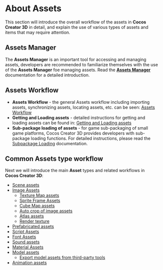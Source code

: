 # About Assets

This section will introduce the overall workflow of the assets in __Cocos Creator 3D__ in detail, and explain the use of various types of assets and items that may require attention.

## Assets Manager

The **Assets Manager** is an important tool for accessing and managing assets, developers are recommended to familiarize themselves with the use of the **Assets Manager** foe managing assets. Read the [**Assets Manager**](../editor/assets/index.md) documentation for a detailed introduction.

## Assets Workflow

- **Assets Workflow** - the general Assets workflow including importing assets, synchronizing assets, locating assets, etc. can be seen: [Assets Workflow](asset-workflow.md)
- **Getting and Loading assets** - detailed instructions for getting and loading assets can be found in: [Getting and Loading assets](load-assets.md)
- **Sub-package loading of assets** - for game sub-packaging of small game platforms, Cocos Creator 3D provides developers with sub-package loading functions. For detailed instructions, please read the [Subpackage Loading](subpackage.md) documentation.

## Common Assets type workflow

Next we will introduce the main **Asset** types and related workflows in __Cocos Creator 3D__:

- [Scene assets](scene.md)
- [Image Assets](image.md)
   - [Texture Map assets](texture.md)
   - [Sprite Frame Assets](sprite-frame.md)
   - [Cube Map assets](../concepts/scene/skybox.md#cubemap)
   - [Auto crop of image assets](../ui-system/components/engine/trim.md)
   - [Atlas assets](atlas.md)
   - [Render texture](render-texture.md)
- [Prefabricated assets](prefab.md)
- [Script Assets](script.md)
- [Font Assets](font.md)
- [Sound assets](audio.md)
- [Material Assets](material.md)
- [Model assets](mesh.md)
   - [Export model assets from third-party tools](dcc-export-mesh.md)
- [Animation assets](anim.md)